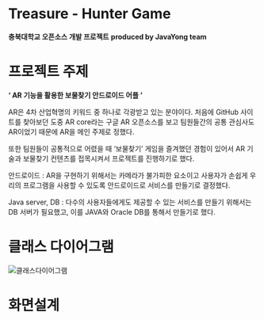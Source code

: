 # Treasure - Hunter Game
__충북대학교 오픈소스 개발 프로젝트__ 
__produced by JavaYong team__  

프로젝트 주제
===

__‘ AR 기능을 활용한 보물찾기 안드로이드 어플 ’__

AR은 4차 산업혁명의 키워드 중 하나로 각광받고 있는 분야이다. 처음에 GitHub 사이트를 찾아보던 도중 AR core라는 구글 AR 오픈소스를 보고 팀원들간의 공통 관심사도 AR이었기 때문에 AR을 메인 주제로 정했다.  

또한 팀원들이 공통적으로 어렸을 때 ‘보물찾기’ 게임을 즐겨했던 경험이 있어서 AR 기술과 보물찾기 컨텐츠를 접목시켜서 프로젝트를 진행하기로 했다.  

안드로이드 : AR을 구현하기 위해서는 카메라가 불가피한 요소이고 사용자가 손쉽게 우리의 프로그램을 사용할 수 있도록 안드로이드로 서비스를 만들기로 결정했다.  

Java server, DB : 다수의 사용자들에게도 제공할 수 있는 서비스를 만들기 위해서는 DB 서버가 필요했고, 이를 JAVA와 Oracle DB를 통해서 만들기로 했다.  

클래스 다이어그램
===
![클래스다이어그램]()

화면설계
===
